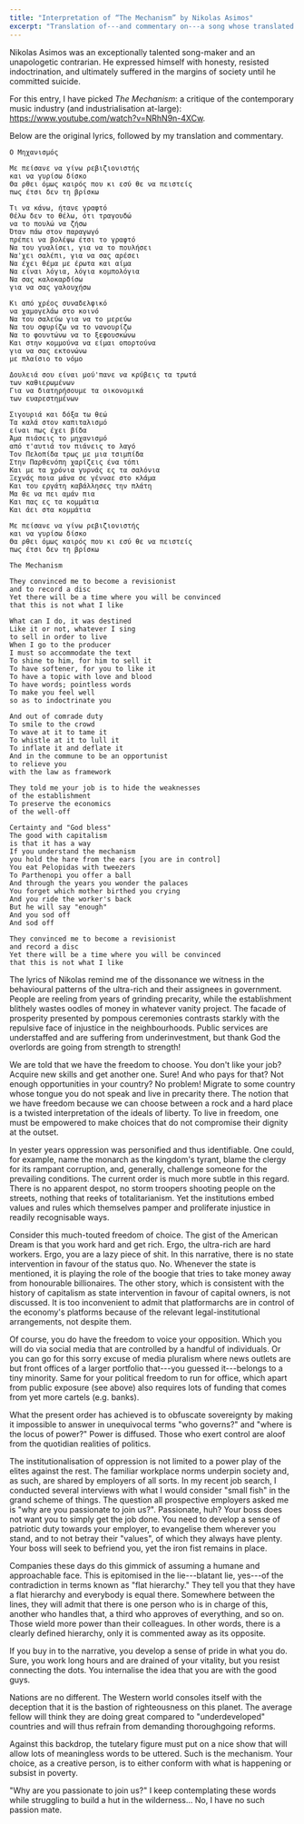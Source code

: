 ```yaml
---
title: "Interpretation of “The Mechanism” by Nikolas Asimos"
excerpt: "Translation of---and commentary on---a song whose translated title is 'The Mechanism'."
---
```


Nikolas Asimos was an exceptionally talented song-maker and an
unapologetic contrarian.  He expressed himself with honesty, resisted
indoctrination, and ultimately suffered in the margins of society
until he committed suicide.

For this entry, I have picked _The Mechanism_: a critique of the
contemporary music industry (and industrialisation at-large):
<https://www.youtube.com/watch?v=NRhN9n-4XCw>.

Below are the original lyrics, followed by my translation and
commentary.

```
Ο Μηχανισμός

Με πείσανε να γίνω ρεβιζιονιστής
και να γυρίσω δίσκο
Θα ρθει όμως καιρός που κι εσύ θε να πειστείς
πως έτσι δεν τη βρίσκω

Τι να κάνω, ήτανε γραφτό
Θέλω δεν το θέλω, ότι τραγουδώ
να το πουλώ να ζήσω
Όταν πάω στον παραγωγό
πρέπει να βολέψω έτσι το γραφτό
Να του γυαλίσει, για να το πουλήσει
Να'χει σαλέπι, για να σας αρέσει
Να έχει θέμα με έρωτα και αίμα
Να είναι λόγια, λόγια κομπολόγια
Να σας καλοκαρδίσω
για να σας γαλουχήσω

Κι από χρέος συναδελφικό
να χαμογελάω στο κοινό
Να του σαλεύω για να το μερεύω
Να του σφυρίζω να το νανουρίζω
Να το φουντώνω να το ξεφουσκώνω
Και στην κομμούνα να είμαι οπορτούνα
για να σας εκτονώνω
με πλαίσιο το νόμο

Δουλειά σου είναι μού'πανε να κρύβεις τα τρωτά
των καθιερωμένων
Για να διατηρήσουμε τα οικονομικά
των ευαρεστημένων

Σιγουριά και δόξα τω θεώ
Τα καλά στον καπιταλισμό
είναι πως έχει βίδα
Άμα πιάσεις το μηχανισμό
από τ'αυτιά τον πιάνεις το λαγό
Τον Πελοπίδα τρως με μια τσιμπίδα
Στην Παρθενόπη χαρίζεις ένα τόπι
Και με τα χρόνια γυρνάς ες τα σαλόνια
Ξεχνάς ποια μάνα σε γένναε στο κλάμα
Και του εργάτη καβάλλησες την πλάτη
Μα θε να πει αμάν πια
Και πας ες τα κομμάτια
Και άει στα κομμάτια

Με πείσανε να γίνω ρεβιζιονιστής
και να γυρίσω δίσκο
Θα ρθει όμως καιρός που κι εσύ θε να πειστείς
πως έτσι δεν τη βρίσκω
```

```
The Mechanism

They convinced me to become a revisionist
and to record a disc
Yet there will be a time where you will be convinced
that this is not what I like

What can I do, it was destined
Like it or not, whatever I sing
to sell in order to live
When I go to the producer
I must so accommodate the text
To shine to him, for him to sell it
To have softener, for you to like it
To have a topic with love and blood
To have words; pointless words
To make you feel well
so as to indoctrinate you

And out of comrade duty
To smile to the crowd
To wave at it to tame it
To whistle at it to lull it
To inflate it and deflate it
And in the commune to be an opportunist
to relieve you
with the law as framework

They told me your job is to hide the weaknesses
of the establishment
To preserve the economics
of the well-off

Certainty and "God bless"
The good with capitalism
is that it has a way
If you understand the mechanism
you hold the hare from the ears [you are in control]
You eat Pelopidas with tweezers
To Parthenopi you offer a ball
And through the years you wonder the palaces
You forget which mother birthed you crying
And you ride the worker's back
But he will say "enough"
And you sod off
And sod off

They convinced me to become a revisionist
and record a disc
Yet there will be a time where you will be convinced
that this is not what I like
```

The lyrics of Nikolas remind me of the dissonance we witness in the
behavioural patterns of the ultra-rich and their assignees in
government.  People are reeling from years of grinding precarity,
while the establishment blithely wastes oodles of money in whatever
vanity project.  The facade of prosperity presented by pompous
ceremonies contrasts starkly with the repulsive face of injustice in
the neighbourhoods.  Public services are understaffed and are
suffering from underinvestment, but thank God the overlords are going
from strength to strength!

We are told that we have the freedom to choose.  You don't like your
job?  Acquire new skills and get another one.  Sure!  And who pays for
that?  Not enough opportunities in your country?  No problem!  Migrate
to some country whose tongue you do not speak and live in precarity
there.  The notion that we have freedom because we can choose between
a rock and a hard place is a twisted interpretation of the ideals of
liberty.  To live in freedom, one must be empowered to make choices
that do not compromise their dignity at the outset.

In yester years oppression was personified and thus identifiable.  One
could, for example, name the monarch as the kingdom's tyrant, blame
the clergy for its rampant corruption, and, generally, challenge
someone for the prevailing conditions.  The current order is much more
subtle in this regard.  There is no apparent despot, no storm troopers
shooting people on the streets, nothing that reeks of totalitarianism.
Yet the institutions embed values and rules which themselves pamper
and proliferate injustice in readily recognisable ways.

Consider this much-touted freedom of choice.  The gist of the American
Dream is that you work hard and get rich.  Ergo, the ultra-rich are
hard workers.  Ergo, you are a lazy piece of shit.  In this narrative,
there is no state intervention in favour of the status quo.  No.
Whenever the state is mentioned, it is playing the role of the boogie
that tries to take money away from honourable billionaires.  The other
story, which is consistent with the history of capitalism as state
intervention in favour of capital owners, is not discussed.  It is too
inconvenient to admit that platformarchs are in control of the
economy's platforms because of the relevant legal-institutional
arrangements, not despite them.

Of course, you do have the freedom to voice your opposition.  Which
you will do via social media that are controlled by a handful of
individuals.  Or you can go for this sorry excuse of media pluralism
where news outlets are but front offices of a larger portfolio
that---you guessed it---belongs to a tiny minority.  Same for your
political freedom to run for office, which apart from public exposure
(see above) also requires lots of funding that comes from yet more
cartels (e.g. banks).

What the present order has achieved is to obfuscate sovereignty by
making it impossible to answer in unequivocal terms "who governs?" and
"where is the locus of power?"  Power is diffused.  Those who exert
control are aloof from the quotidian realities of politics.

The institutionalisation of oppression is not limited to a power play
of the elites against the rest.  The familiar workplace norms underpin
society and, as such, are shared by employers of all sorts.  In my
recent job search, I conducted several interviews with what I would
consider "small fish" in the grand scheme of things.  The question all
prospective employers asked me is "why are you passionate to join
us?".  Passionate, huh?  Your boss does not want you to simply get the
job done.  You need to develop a sense of patriotic duty towards your
employer, to evangelise them wherever you stand, and to not betray
their "values", of which they always have plenty.  Your boss will seek
to befriend you, yet the iron fist remains in place.

Companies these days do this gimmick of assuming a humane and
approachable face.  This is epitomised in the lie---blatant lie,
yes---of the contradiction in terms known as "flat hierarchy."  They
tell you that they have a flat hierarchy and everybody is equal there.
Somewhere between the lines, they will admit that there is one person
who is in charge of this, another who handles that, a third who
approves of everything, and so on.  Those wield more power than their
colleagues.  In other words, there is a clearly defined hierarchy,
only it is commented away as its opposite.

If you buy in to the narrative, you develop a sense of pride in what
you do.  Sure, you work long hours and are drained of your vitality,
but you resist connecting the dots.  You internalise the idea that you
are with the good guys.

Nations are no different.  The Western world consoles itself with the
deception that it is the bastion of righteousness on this planet.  The
average fellow will think they are doing great compared to
"underdeveloped" countries and will thus refrain from demanding
thoroughgoing reforms.

Against this backdrop, the tutelary figure must put on a nice show
that will allow lots of meaningless words to be uttered.  Such is the
mechanism.  Your choice, as a creative person, is to either conform
with what is happening or subsist in poverty.

"Why are you passionate to join us?"  I keep contemplating these words
while struggling to build a hut in the wilderness...  No, I have no
such passion mate.
